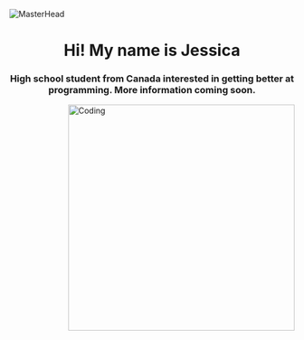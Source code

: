 ![MasterHead](https://t3.ftcdn.net/jpg/05/15/16/12/360_F_515161254_2cp9OEcNqERA2KHp2jqaFfvF7Ze5oO4I.jpg)
<h1 align ="center"> Hi! My name is Jessica </h1>
<h3 align ="center"> High school student from Canada interested in getting better at programming. More information coming soon. </h3>

<img align ="right" alt= "Coding" width= "400" src= "https://mir-s3-cdn-cf.behance.net/project_modules/disp/601014116770475.6068beff4640a.gif">

<!--

Current language(s): Python 
Hoping to learn: Java, C++, Lua 
-->
